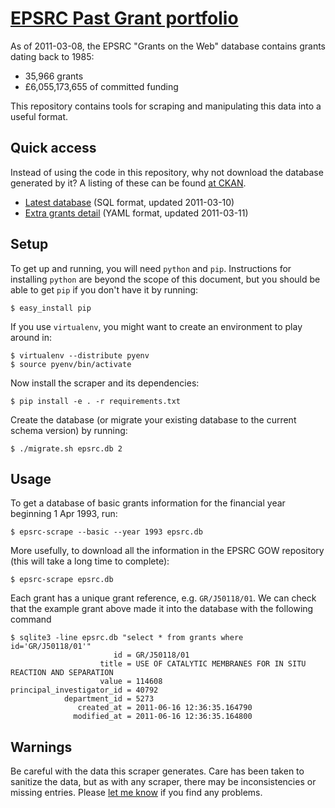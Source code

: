 # [EPSRC Past Grant portfolio](http://gow.epsrc.ac.uk/SearchPastGrant.aspx)

As of 2011-03-08, the EPSRC "Grants on the Web" database contains grants dating back to 1985:

- 35,966 grants
- £6,055,173,655 of committed funding

This repository contains tools for scraping and manipulating this data into a useful format.

## Quick access

Instead of using the code in this repository, why not download the database generated by it? A listing of these can be found [at CKAN](http://storage.ckan.net/epsrc-gow).

- [Latest database](http://storage.ckan.net/epsrc-gow/grants-20110310.sql.bz2) (SQL format, updated 2011-03-10)
- [Extra grants detail](http://storage.ckan.net/epsrc-gow/grants-detail-20110311.yaml.bz2) (YAML format, updated 2011-03-11)

## Setup

To get up and running, you will need `python` and `pip`. Instructions for installing `python` are beyond the scope of this document, but you should be able to get `pip` if you don't have it by running:

    $ easy_install pip

If you use `virtualenv`, you might want to create an environment to play around in:

    $ virtualenv --distribute pyenv
    $ source pyenv/bin/activate

Now install the scraper and its dependencies:

    $ pip install -e . -r requirements.txt

Create the database (or migrate your existing database to the current schema version) by running:

    $ ./migrate.sh epsrc.db 2

## Usage

To get a database of basic grants information for the financial year beginning 1 Apr 1993, run:

    $ epsrc-scrape --basic --year 1993 epsrc.db

More usefully, to download all the information in the EPSRC GOW repository (this will take a long time to complete):

    $ epsrc-scrape epsrc.db

Each grant has a unique grant reference, e.g. `GR/J50118/01`. We can check that the example grant above made it into the database with the following command

    $ sqlite3 -line epsrc.db "select * from grants where id='GR/J50118/01'"
                           id = GR/J50118/01
                        title = USE OF CATALYTIC MEMBRANES FOR IN SITU REACTION AND SEPARATION
                        value = 114608
    principal_investigator_id = 40792
                department_id = 5273
                   created_at = 2011-06-16 12:36:35.164790
                  modified_at = 2011-06-16 12:36:35.164800

## Warnings

Be careful with the data this scraper generates. Care has been taken to sanitize the data, but as with any scraper, there may be inconsistencies or missing entries. Please [let me know](https://github.com/nickstenning/epsrc-gow/issues) if you find any problems.

